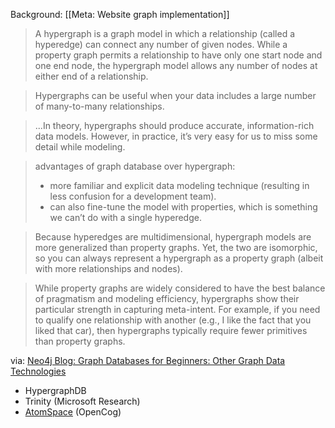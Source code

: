 Background: [[Meta: Website graph implementation]]

> A hypergraph is a graph model in which a relationship (called a hyperedge) can connect any number of given nodes. While a property graph permits a relationship to have only one start node and one end node, the hypergraph model allows any number of nodes at either end of a relationship.

> Hypergraphs can be useful when your data includes a large number of many-to-many relationships.

> ...In theory, hypergraphs should produce accurate, information-rich data models. However, in practice, it’s very easy for us to miss some detail while modeling.

> advantages of graph database over hypergraph:
> - more familiar and explicit data modeling technique (resulting in less confusion for a development team).
> - can also fine-tune the model with properties, which is something we can’t do with a single hyperedge.

> Because hyperedges are multidimensional, hypergraph models are more generalized than property graphs. Yet, the two are isomorphic, so you can always represent a hypergraph as a property graph (albeit with more relationships and nodes).

> While property graphs are widely considered to have the best balance of pragmatism and modeling efficiency, hypergraphs show their particular strength in capturing meta-intent. For example, if you need to qualify one relationship with another (e.g., I like the fact that you liked that car), then hypergraphs typically require fewer primitives than property graphs.

via: [Neo4j Blog: Graph Databases for Beginners: Other Graph Data Technologies](https://neo4j.com/blog/other-graph-database-technologies/)

- HypergraphDB
- Trinity  (Microsoft Research)
- [AtomSpace](https://github.com/opencog/atomspace) (OpenCog)